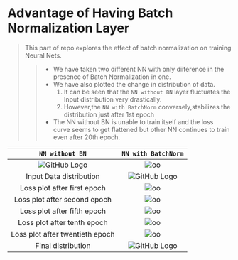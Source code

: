 # Advantage of Having Batch Normalization Layer
>This part of repo explores the effect of batch normalization on training Neural Nets.
>>* We have taken two different NN with only diiference in the presence of Batch Normalization in one.<br>
>>* We have also plotted the change in distribution of data.<br>
>>   1. It can be seen that the `NN without BN` layer fluctuates the Input distribution very drastically.<br>
>>   2. However,the `NN with BatchNorm` conversely,stabilizes the distribution just after 1st epoch<br>
>>* The NN without BN is unable to train itself and the loss curve seems to get flattened but other NN continues to train even after 20th epoch.<br>

|**`NN without BN`**|**`NN with BatchNorm`**|
|:------:|:------------------:|
|![GitHub Logo](https://github.com/rishab-gangwar/nn_from_scratch/blob/master/BatchNorm/Mynet.png)|![oo](https://github.com/rishab-gangwar/nn_from_scratch/blob/master/BatchNorm/My.png)|
|  Input Data distribution  |![GitHub Logo](https://github.com/rishab-gangwar/nn_from_scratch/blob/master/BatchNorm/initDist.png) |
|Loss plot after first epoch  |![oo](https://github.com/rishab-gangwar/nn_from_scratch/blob/master/BatchNorm/1epochLoss.png)|
|Loss plot after second epoch |![oo](https://github.com/rishab-gangwar/nn_from_scratch/blob/master/BatchNorm/2epochLoss.png)|
|Loss plot after fifth epoch  |![oo](https://github.com/rishab-gangwar/nn_from_scratch/blob/master/BatchNorm/5epochLoss.png)|
|Loss plot after tenth epoch  |![oo](https://github.com/rishab-gangwar/nn_from_scratch/blob/master/BatchNorm/10epochLoss.png)|
|Loss plot after twentieth epoch|![oo](https://github.com/rishab-gangwar/nn_from_scratch/blob/master/BatchNorm/20epochLoss.png)|
| Final distribution  |![GitHub Logo](https://github.com/rishab-gangwar/nn_from_scratch/blob/master/BatchNorm/Finaldist.png) |
